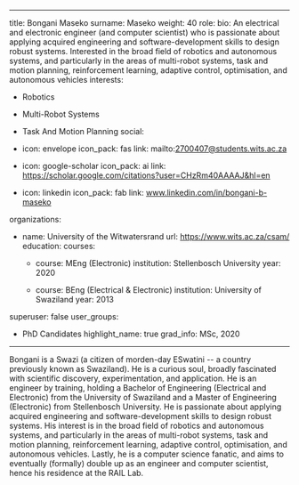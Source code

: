 
---
title: Bongani Maseko
surname: Maseko
weight: 40
role:
bio: An electrical and electronic engineer (and computer scientist) who is passionate about applying acquired engineering and software-development skills to design robust systems. Interested in the broad field of robotics and autonomous systems, and particularly in the areas of multi-robot systems, task and motion planning,  reinforcement learning,  adaptive control,  optimisation,  and autonomous vehicles
interests:
  - Robotics
  - Multi-Robot Systems
  - Task And Motion Planning
social:
  - icon: envelope
    icon_pack: fas
    link: mailto:2700407@students.wits.ac.za

  - icon: google-scholar
    icon_pack: ai
    link: https://scholar.google.com/citations?user=CHzRm40AAAAJ&hl=en



  - icon: linkedin
    icon_pack: fab
    link: www.linkedin.com/in/bongani-b-maseko

organizations:
  - name: University of the Witwatersrand
    url: https://www.wits.ac.za/csam/
education:
  courses:
    - course: MEng (Electronic)
      institution: Stellenbosch University
      year: 2020

    - course: BEng (Electrical & Electronic)
      institution: University of Swaziland
      year: 2013


superuser: false
user_groups:
  - PhD Candidates
highlight_name: true
grad_info: MSc, 2020

---

Bongani is a Swazi (a citizen of morden-day ESwatini -- a country previously known as Swaziland). He is a curious soul, broadly fascinated with scientific discovery, experimentation, and application. He is an engineer by training, holding a Bachelor of Engineering (Electrical and Electronic) from the University of Swaziland and a Master of Engineering (Electronic) from Stellenbosch University. He is passionate about applying acquired engineering and software-development skills to design robust systems. His interest is in the broad field of robotics and autonomous systems, and particularly in the areas of multi-robot systems, task and motion planning,  reinforcement learning,  adaptive control,  optimisation,  and autonomous vehicles. Lastly, he is a computer science fanatic, and aims to eventually (formally) double up as an engineer and computer scientist, hence his residence at the RAIL Lab. 

